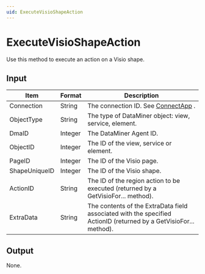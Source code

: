 ```yaml
---
uid: ExecuteVisioShapeAction
---
```


# ExecuteVisioShapeAction

Use this method to execute an action on a Visio shape.

## Input

| Item          | Format  | Description                                                                                                       |
|---------------|---------|-------------------------------------------------------------------------------------------------------------------|
| Connection    | String  | The connection ID. See [ConnectApp](xref:ConnectApp) .                                                              |
| ObjectType    | String  | The type of DataMiner object: view, service, element.                                                             |
| DmaID         | Integer | The DataMiner Agent ID.                                                                                           |
| ObjectID      | Integer | The ID of the view, service or element.                                                                           |
| PageID        | Integer | The ID of the Visio page.                                                                                         |
| ShapeUniqueID | Integer | The ID of the Visio shape.                                                                                        |
| ActionID      | String  | The ID of the region action to be executed (returned by a GetVisioFor... method).                                 |
| ExtraData     | String  | The contents of the ExtraData field associated with the specified ActionID (returned by a GetVisioFor... method). |

## Output

None.

